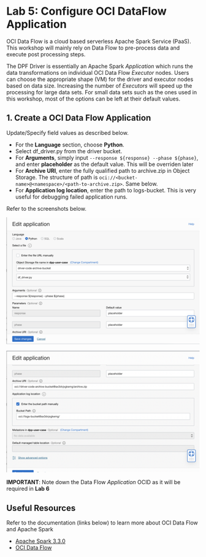 Lab 5: Configure OCI DataFlow Application
===

OCI Data Flow is a cloud based serverless Apache Spark Service (PaaS). This workshop will mainly rely on Data Flow to pre-process data and execute post processing steps.

The DPF Driver is essentially an Apache Spark *Application* which runs the data transformations on individual OCI Data Flow *Executor* nodes. Users can choose the appropriate shape (VM) for the driver and executor nodes based on data size. Increasing the number of *Executors* will speed up the processing for large data sets. For small data sets such as the ones used in this workshop, most of the options can be left at their default values.

## 1. Create a OCI Data Flow Application

Update/Specify field values as described below.

*   For the **Language** section, choose **Python**.
*   Select df_driver.py from the driver bucket.
*   For **Arguments**, simply input `--response ${response} --phase ${phase}`, and enter **placeholder** as the default value. This will be overriden later
*   For **Archive URI**, enter the fully qualified path to archive.zip in Object Storage. The structure of path is `oci://<bucket-name>@<namespace>/<path-to-archive.zip>`. Same below.
*   For **Application log location**, enter the path to logs-bucket. This is very useful for debugging failed application runs.

Refer to the screenshots below.

![](./images/Set-DF1.png)

![](./images/Set-DF2.png)

**IMPORTANT**: Note down the Data Flow *Application* OCID as it will be required in **Lab 6**

## Useful Resources
Refer to the documentation (links below) to learn more about OCI Data Flow and Apache Spark

- [Apache Spark 3.3.0](https://spark.apache.org/docs/latest/)
- [OCI Data Flow](https://docs.oracle.com/en-us/iaas/data-flow/using/dfs_getting_started.htm)
